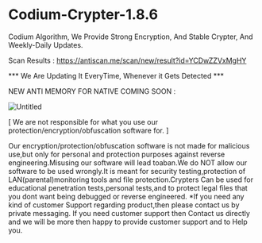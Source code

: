 

# Codium-Crypter-1.8.6
Codium Algorithm, We Provide Strong Encryption, And Stable Crypter, And Weekly-Daily Updates.




Scan Results : https://antiscan.me/scan/new/result?id=YCDwZZVxMgHY



*** We Are Updating It EveryTime, Whenever it Gets Detected ***


NEW ANTI MEMORY FOR NATIVE COMING SOON :

![Untitled](https://user-images.githubusercontent.com/86024483/179367606-3278d206-4766-45fc-8e95-acfc417a9b38.png)


[ We are not responsible for what you use our protection/encryption/obfuscation software for. ]

Our encryption/protection/obfuscation software is not made for malicious use,but only for personal and protection purposes against reverse engineering.Misusing our software will lead toaban.We do NOT allow our software to be used wrongly.It is meant for security testing,protection of LAN(parental)monitoring tools and file protection.Crypters Can be used for educational penetration tests,personal tests,and to protect legal files that you dont want being debugged or reverse engineered. *If you need any kind of customer Support regarding product,then please contact us by private messaging. If you need customer support then Contact us directly and we will be more then happy to provide customer support and to Help you.
